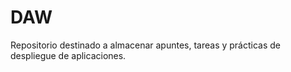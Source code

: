 # DAW

Repositorio destinado a almacenar apuntes, tareas y prácticas de despliegue de aplicaciones.
